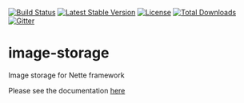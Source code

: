 [![Build Status](https://travis-ci.org/ublaboo/image-storage.svg?branch=master)](https://travis-ci.org/ublaboo/image-storage)
[![Latest Stable Version](https://poser.pugx.org/ublaboo/image-storage/v/stable)](https://packagist.org/packages/ublaboo/image-storage)
[![License](https://poser.pugx.org/ublaboo/image-storage/license)](https://packagist.org/packages/ublaboo/image-storage)
[![Total Downloads](https://poser.pugx.org/ublaboo/image-storage/downloads)](https://packagist.org/packages/ublaboo/image-storage)
[![Gitter](https://img.shields.io/gitter/room/nwjs/nw.js.svg)](https://gitter.im/ublaboo/help)

# image-storage
Image storage for Nette framework

Please see the documentation [here](http://ublaboo.paveljanda.com/image-storage/)
